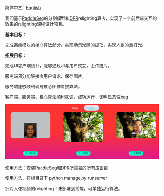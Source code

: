 简体中文 | [English](README_EN.md)



我们基于[PaddleSeg](https://github.com/PaddlePaddle/PaddleSeg)的分割模型和[DPR](https://github.com/zhhoper/DPR)relighting算法，实现了一个前后端交互的效果的relighting课程设计项目。



**基本目标：**

完成离线模块的核心算法部分，实现场景光照的提取，实现人像的重打光。



**拓展目标：**

完成UI客户端设计，能够通过UI与用户交互，上传图片。

服务端部分能够接收用户请求，保存图片。

服务端能够顺利调用核心图像拼接算法。

客户端、服务端、核心算法顺利联调，成功运行，无明显恶性bug



![image-20231031203343988](image-20231031203343988.png)



使用方法：安装[PaddleSeg](https://github.com/PaddlePaddle/PaddleSeg)和[DPR](https://github.com/zhhoper/DPR)所需要的所有库函数



使用方法，在根目录下  python manage.py runserver





针对人像视频的relighting：未部署到前端，可单独运行算法。










